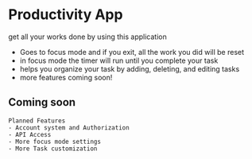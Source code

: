 # Productivity App
get all your works done by using this application
- Goes to focus mode and if you exit, all the work you did will be reset
- in focus mode the timer will run until you complete your task
- helps you organize your task by adding, deleting, and editing tasks
- more features coming soon!

## Coming soon 
``` 
Planned Features
- Account system and Authorization
- API Access
- More focus mode settings
- More Task customization
```
